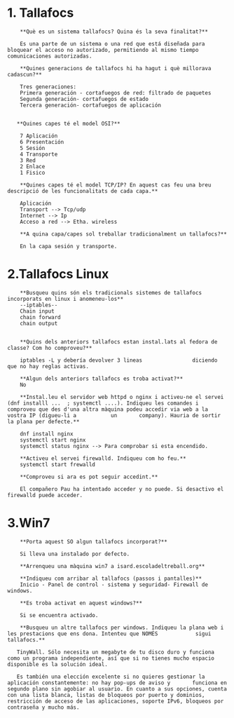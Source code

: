 # 1. Tallafocs
        **Què es un sistema tallafocs? Quina és la seva finalitat?**
        
        Es una parte de un sistema o una red que está diseñada para bloquear el acceso no autorizado, permitiendo al mismo tiempo comunicaciones autorizadas.
        
        **Quines generacions de tallafocs hi ha hagut i què millorava cadascun?**
        
        Tres generaciones:
        Primera generación - cortafuegos de red: filtrado de paquetes
        Segunda generación- cortafuegos de estado
        Tercera generación- cortafuegos de aplicación
        
        
       **Quines capes té el model OSI?**
        
        7 Aplicación
        6 Presentación
        5 Sesión 
        4 Transporte
        3 Red
        2 Enlace
        1 Fisico
        
        **Quines capes té el model TCP/IP? En aquest cas feu una breu descripció de les funcionalitats de cada capa.**
        
        Aplicación
        Transport --> Tcp/udp
        Internet --> Ip
        Acceso a red --> Etha. wireless
        
        **A quina capa/capes sol treballar tradicionalment un tallafocs?**
        
        En la capa sesión y transporte.
        
# 2.Tallafocs Linux
        **Busqueu quins són els tradicionals sistemes de tallafocs incorporats en linux i anomeneu-los**
        --iptables--
        Chain input
        chain forward 
        chain output
        
        
        **Quins dels anteriors tallafocs estan instal.lats al fedora de classe? Com ho comproveu?**
        
        iptables -L y debería devolver 3 lineas                diciendo que no hay reglas activas. 
        
        **Algun dels anteriors tallafocs es troba activat?**
        No
        
        **Instal.leu el servidor web httpd o nginx i activeu-ne el servei (dnf installl ...  ; systemctl ....). Indiqueu les comandes i comproveu que des d'una altra màquina podeu accedir via web a la vostra IP (digueu-li a           un       company). Hauria de sortir la plana per defecte.**
        
        dnf install nginx
        systemctl start nginx
        systemctl status nginx --> Para comprobar si esta encendido.
        
        **Activeu el servei firewalld. Indiqueu com ho feu.**
        systemctl start frewalld
        
        **Comproveu si ara es pot seguir accedint.**
        
        El compañero Pau ha intentado acceder y no puede. Si desactivo el firewalld puede acceder.
        
        
# 3.Win7
        **Porta aquest SO algun tallafocs incorporat?**
        
        Si lleva una instalado por defecto.
        
        **Arrenqueu una màquina win7 a isard.escoladeltreball.org**
        
        **Indiqueu com arribar al tallafocs (passos i pantalles)**
        Inicio - Panel de control - sistema y seguridad- Firewall de windows.
        
        **Es troba activat en aquest windows?**
        
        Si se encuentra activado.
        
        **Busqueu un altre tallafocs per windows. Indiqueu la plana web i les prestacions que ens dona. Intenteu que NOMÉS            sigui tallafocs.**
        
       TinyWall. Sólo necesita un megabyte de tu disco duro y funciona como un programa independiente, así que si no tienes mucho espacio disponible es la solución ideal.

       Es también una elección excelente si no quieres gestionar la aplicación constantemente: no hay pop-ups de aviso y       funciona en segundo plano sin agobiar al usuario. En cuanto a sus opciones, cuenta con una lista blanca, listas de bloqueos por puerto y dominios, restricción de acceso de las aplicaciones, soporte IPv6, bloqueos por contraseña y mucho más.

